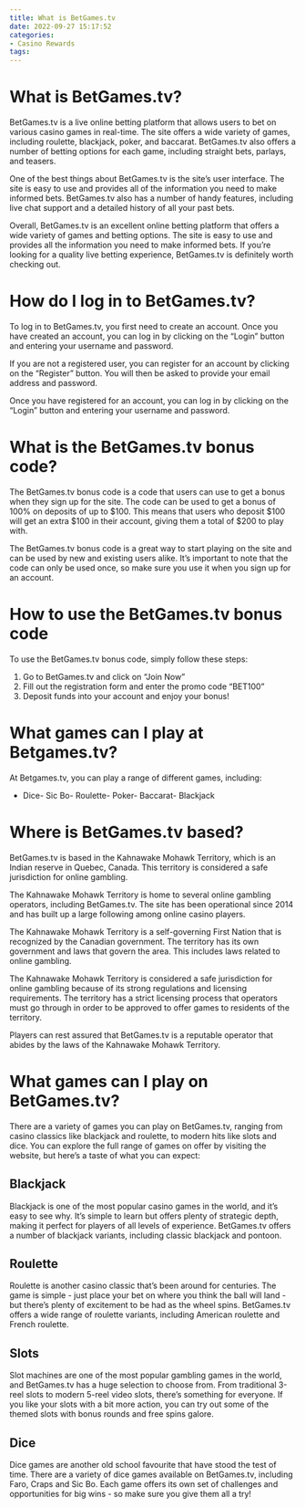 ```yaml
---
title: What is BetGames.tv 
date: 2022-09-27 15:17:52
categories:
- Casino Rewards
tags:
---
```



#  What is BetGames.tv? 

BetGames.tv is a live online betting platform that allows users to bet on various casino games in real-time. The site offers a wide variety of games, including roulette, blackjack, poker, and baccarat. BetGames.tv also offers a number of betting options for each game, including straight bets, parlays, and teasers.

One of the best things about BetGames.tv is the site’s user interface. The site is easy to use and provides all of the information you need to make informed bets. BetGames.tv also has a number of handy features, including live chat support and a detailed history of all your past bets.

Overall, BetGames.tv is an excellent online betting platform that offers a wide variety of games and betting options. The site is easy to use and provides all the information you need to make informed bets. If you’re looking for a quality live betting experience, BetGames.tv is definitely worth checking out.

#  How do I log in to BetGames.tv? 

To log in to BetGames.tv, you first need to create an account. Once you have created an account, you can log in by clicking on the “Login” button and entering your username and password.

If you are not a registered user, you can register for an account by clicking on the “Register” button. You will then be asked to provide your email address and password.

Once you have registered for an account, you can log in by clicking on the “Login” button and entering your username and password.

#  What is the BetGames.tv bonus code? 

The BetGames.tv bonus code is a code that users can use to get a bonus when they sign up for the site. The code can be used to get a bonus of 100% on deposits of up to $100. This means that users who deposit $100 will get an extra $100 in their account, giving them a total of $200 to play with. 

The BetGames.tv bonus code is a great way to start playing on the site and can be used by new and existing users alike. It’s important to note that the code can only be used once, so make sure you use it when you sign up for an account. 

# How to use the BetGames.tv bonus code 

To use the BetGames.tv bonus code, simply follow these steps: 

1) Go to BetGames.tv and click on “Join Now” 
2) Fill out the registration form and enter the promo code “BET100” 
3) Deposit funds into your account and enjoy your bonus! 

# What games can I play at Betgames.tv? 

At Betgames.tv, you can play a range of different games, including: 

- Dice- Sic Bo- Roulette- Poker- Baccarat- Blackjack

#  Where is BetGames.tv based? 

BetGames.tv is based in the Kahnawake Mohawk Territory, which is an Indian reserve in Quebec, Canada. This territory is considered a safe jurisdiction for online gambling.

The Kahnawake Mohawk Territory is home to several online gambling operators, including BetGames.tv. The site has been operational since 2014 and has built up a large following among online casino players.

The Kahnawake Mohawk Territory is a self-governing First Nation that is recognized by the Canadian government. The territory has its own government and laws that govern the area. This includes laws related to online gambling.

The Kahnawake Mohawk Territory is considered a safe jurisdiction for online gambling because of its strong regulations and licensing requirements. The territory has a strict licensing process that operators must go through in order to be approved to offer games to residents of the territory.

Players can rest assured that BetGames.tv is a reputable operator that abides by the laws of the Kahnawake Mohawk Territory.

#  What games can I play on BetGames.tv?

There are a variety of games you can play on BetGames.tv, ranging from casino classics like blackjack and roulette, to modern hits like slots and dice. You can explore the full range of games on offer by visiting the website, but here’s a taste of what you can expect:

## Blackjack

Blackjack is one of the most popular casino games in the world, and it’s easy to see why. It’s simple to learn but offers plenty of strategic depth, making it perfect for players of all levels of experience. BetGames.tv offers a number of blackjack variants, including classic blackjack and pontoon.

## Roulette

Roulette is another casino classic that’s been around for centuries. The game is simple - just place your bet on where you think the ball will land - but there’s plenty of excitement to be had as the wheel spins. BetGames.tv offers a wide range of roulette variants, including American roulette and French roulette.

## Slots

Slot machines are one of the most popular gambling games in the world, and BetGames.tv has a huge selection to choose from. From traditional 3-reel slots to modern 5-reel video slots, there’s something for everyone. If you like your slots with a bit more action, you can try out some of the themed slots with bonus rounds and free spins galore.

## Dice

Dice games are another old school favourite that have stood the test of time. There are a variety of dice games available on BetGames.tv, including Faro, Craps and Sic Bo. Each game offers its own set of challenges and opportunities for big wins - so make sure you give them all a try!